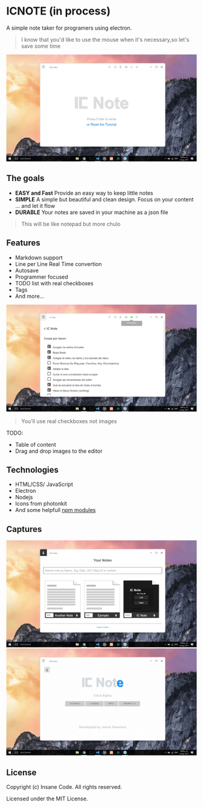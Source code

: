 # ICNOTE (in process)

A simple note taker for programers using electron.
> I know that you'd like to use the mouse when it's    necessary,so let's save some time

![ICNOTE](../documentation/assets/images/img1.png)




## The goals

* **EASY and Fast** Provide an easy way to keep little notes
* **SIMPLE** A simple but beautiful and clean design. Focus on your content ... and let it flow
* **DURABLE** Your notes are saved in your machine as a json file

> This will be like notepad but more chulo
 
## Features

* Markdown support
* Line per Line Real Time convertion
* Autosave
* Programmer focused
* TODO list with real checkboxes
* Tags
* And more...

![ICNOTE](../documentation/assets/images/img7.png)
> You'll use real checkboxes not images

TODO:
- Table of content
- Drag and drop images to the editor

## Technologies

* HTML/CSS/ JavaScript
* Electron
* Nodejs
* Icons from photonkit
* And some helpfull [npm modules]()

## Captures
![ICNOTE](../documentation/assets/images/img2.png)
![ICNOTE](../documentation/assets/images/img6.png)

## License

Copyright (c) Insane Code. All rights reserved.

Licensed under the MIT License.

